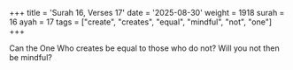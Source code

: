 +++
title = 'Surah 16, Verses 17'
date = '2025-08-30'
weight = 1918
surah = 16
ayah = 17
tags = ["create", "creates", "equal", "mindful", "not", "one"]
+++

Can the One Who creates be equal to those who do not? Will you not then be mindful?